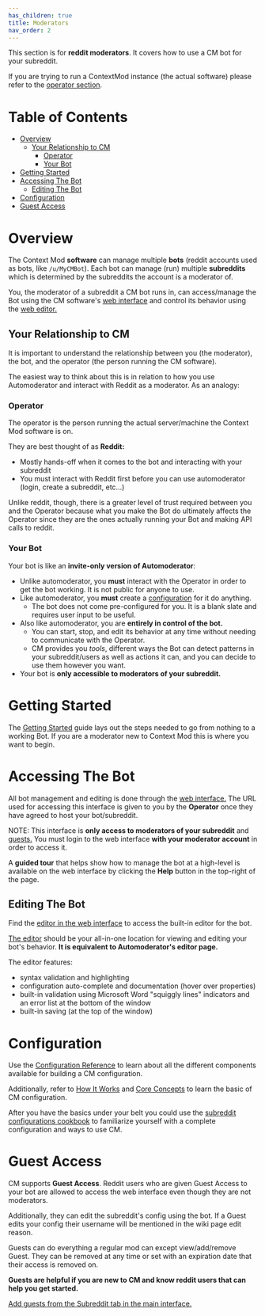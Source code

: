 ```yaml
---
has_children: true
title: Moderators
nav_order: 2
---
```


This section is for **reddit moderators**. It covers how to use a CM bot for your subreddit.

If you are trying to run a ContextMod instance (the actual software) please refer to the [operator section](../operator/README.md).

# Table of Contents

* [Overview](#overview)
  * [Your Relationship to CM](#your-relationship-to-cm)
    * [Operator](#operator)
    * [Your Bot](#your-bot)
* [Getting Started](#getting-started)
* [Accessing The Bot](#accessing-the-bot)
  * [Editing The Bot](#editing-the-bot)
* [Configuration](#configuration)
* [Guest Access](#guest-access)

# Overview

The Context Mod **software** can manage multiple **bots** (reddit accounts used as bots, like `/u/MyCMBot`). Each bot can manage (run) multiple **subreddits** which is determined by the subreddits the account is a moderator of.

You, the moderator of a subreddit a CM bot runs in, can access/manage the Bot using the CM software's [web interface](../images/subredditStatus.jpg) and control its behavior using the [web editor.](../images/editor.jpg)

## Your Relationship to CM

It is important to understand the relationship between you (the moderator), the bot, and the operator (the person running the CM software).

The easiest way to think about this is in relation to how you use Automoderator and interact with Reddit as a moderator. As an analogy:

### Operator

The operator is the person running the actual server/machine the Context Mod software is on. 

They are best thought of as **Reddit:**

* Mostly hands-off when it comes to the bot and interacting with your subreddit
* You must interact with Reddit first before you can use automoderator (login, create a subreddit, etc...)

Unlike reddit, though, there is a greater level of trust required between you and the Operator because what you make the Bot do ultimately affects the Operator since they are the ones actually running your Bot and making API calls to reddit.

### Your Bot

Your bot is like an **invite-only version of Automoderator**:

* Unlike automoderator, you **must** interact with the Operator in order to get the bot working. It is not public for anyone to use.
* Like automoderator, you **must** create a [configuration](../subreddit-configuration/README.md) for it do anything.
  * The bot does not come pre-configured for you. It is a blank slate and requires user input to be useful.
* Also like automoderator, you are **entirely in control of the bot.**
  * You can start, stop, and edit its behavior at any time without needing to communicate with the Operator.
  * CM provides you _tools_, different ways the Bot can detect patterns in your subreddit/users as well as actions it can, and you can decide to use them however you want.
* Your bot is **only accessible to moderators of your subreddit.**

# Getting Started

The [Getting Started](gettingStarted.md) guide lays out the steps needed to go from nothing to a working Bot. If you are a moderator new to Context Mod this is where you want to begin.

# Accessing The Bot

All bot management and editing is done through the [web interface.](/../images/subredditStatus.jpg) The URL used for accessing this interface is given to you by the **Operator** once they have agreed to host your bot/subreddit.

NOTE: This interface is **only access to moderators of your subreddit** and [guests.](#guest-access) You must login to the web interface **with your moderator account** in order to access it.

A **guided tour** that helps show how to manage the bot at a high-level is available on the web interface by clicking the **Help** button in the top-right of the page.

## Editing The Bot

Find the [editor in the web interface](../webInterface.md#editingupdating-your-config) to access the built-in editor for the bot.

[The editor](../images/editor.jpg) should be your all-in-one location for viewing and editing your bot's behavior. **It is equivalent to Automoderator's editor page.**

The editor features:

* syntax validation and highlighting
* configuration auto-complete and documentation (hover over properties)
* built-in validation using Microsoft Word "squiggly lines" indicators and an error list at the bottom of the window
* built-in saving (at the top of the window)

# Configuration

Use the [Configuration Reference](../subreddit-configuration/README.md) to learn about all the different components available for building a CM configuration.

Additionally, refer to [How It Works](../README.md#how-it-works) and [Core Concepts](../README.md#concepts) to learn the basic of CM configuration.

After you have the basics under your belt you could use the [subreddit configurations cookbook](../subreddit-configuration/cookbook) to familiarize yourself with a complete configuration and ways to use CM.

# Guest Access

CM supports **Guest Access**. Reddit users who are given Guest Access to your bot are allowed to access the web interface even though they are not moderators.

Additionally, they can edit the subreddit's config using the bot. If a Guest edits your config their username will be mentioned in the wiki page edit reason.

Guests can do everything a regular mod can except view/add/remove Guest. They can be removed at any time or set with an expiration date that their access is removed on.

**Guests are helpful if you are new to CM and know reddit users that can help you get started.**

[Add guests from the Subreddit tab in the main interface.](../images/guests.jpg)
